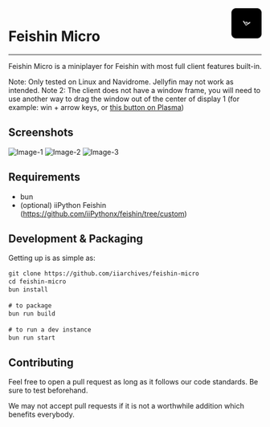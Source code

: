 <img src="assets/desktop.png" alt="logo" title="feishin-micro" align="right" height="60px" />

# Feishin Micro

---

Feishin Micro is a miniplayer for Feishin with most full client features built-in.

Note: Only tested on Linux and Navidrome. Jellyfin may not work as intended. 
Note 2: The client does not have a window frame, you will need to use another way to drag the window out of the center of display 1 (for example: win + arrow keys, or [this button on Plasma](assets/readme/move-button.avif))

## Screenshots

![Image-1](assets/readme/Player1.avif)
![Image-2](assets/readme/Player2.avif)
![Image-3](assets/readme/Player3.avif)

## Requirements

- bun
- (optional) iiPython Feishin (https://github.com/iiPythonx/feishin/tree/custom)

## Development & Packaging

Getting up is as simple as:

```shell
git clone https://github.com/iiarchives/feishin-micro
cd feishin-micro
bun install

# to package
bun run build

# to run a dev instance
bun run start
```

## Contributing

Feel free to open a pull request as long as it follows our code standards. Be sure to test beforehand.

We may not accept pull requests if it is not a worthwhile addition which benefits everybody.